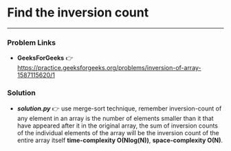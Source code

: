 # Find the inversion count

---

### Problem Links
- **__GeeksForGeeks__** :point_right: https://practice.geeksforgeeks.org/problems/inversion-of-array-1587115620/1

### Solution
- **_solution.py_** :point_right: use merge-sort technique, remember inversion-count of any element in an array is the number of elements smaller than it that have appeared after it in the original array, the sum of inversion counts of the individual elements of the array will be the inversion count of the entire array itself **time-complexity O(Nlog(N))**, **space-complexity O(N)**.
